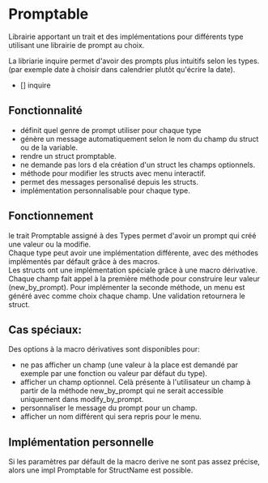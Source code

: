 # Promptable

Librairie apportant un trait et des implémentations pour différents type utilisant une librairie de prompt au choix.

La libriarie inquire permet d'avoir des prompts plus intuitifs selon les types. (par exemple date à choisir dans calendrier plutôt qu'écrire la date).

- [] inquire


## Fonctionnalité

- définit quel genre de prompt utiliser pour chaque type
- génère un message automatiquement selon le nom du champ du struct ou de la variable.
- rendre un struct promptable.
- ne demande pas lors d ela création d'un struct les champs optionnels.
- méthode pour modifier les structs avec menu interactif.
- permet des messages personalisé depuis les structs.
- implémentation personnalisable pour chaque type.

## Fonctionnement

le trait Promptable assigné à des Types permet d'avoir un prompt qui créé une valeur ou la modifie.  
Chaque type peut avoir une implémentation différente, avec des méthodes implémentés par défault grâce à des macros.  
Les structs ont une implémentation spéciale grâce à une macro dérivative. Chaque champ fait appel à la première méthode pour construire leur valeur (new_by_prompt).
Pour implémenter la seconde méthode, un menu est généré avec comme choix chaque champ. Une validation retournera le struct.

## Cas spéciaux:

Des options à la macro dérivatives sont disponibles pour:  
- ne pas afficher un champ (une valeur à la place est demandé par exemple par une fonction ou valeur par défaut du type).
- afficher un champ optionnel. Celà présente à l'utilisateur un champ à partir de la méthode new_by_prompt qui ne serait accessible uniquement dans modify_by_prompt.
- personnaliser le message du prompt pour un champ.
- afficher un nom différent qui sera repris pour le menu.

## Implémentation personnelle

Si les paramètres par défault de la macro derive ne sont pas assez précise, alors une impl Promptable for StructName est possible.